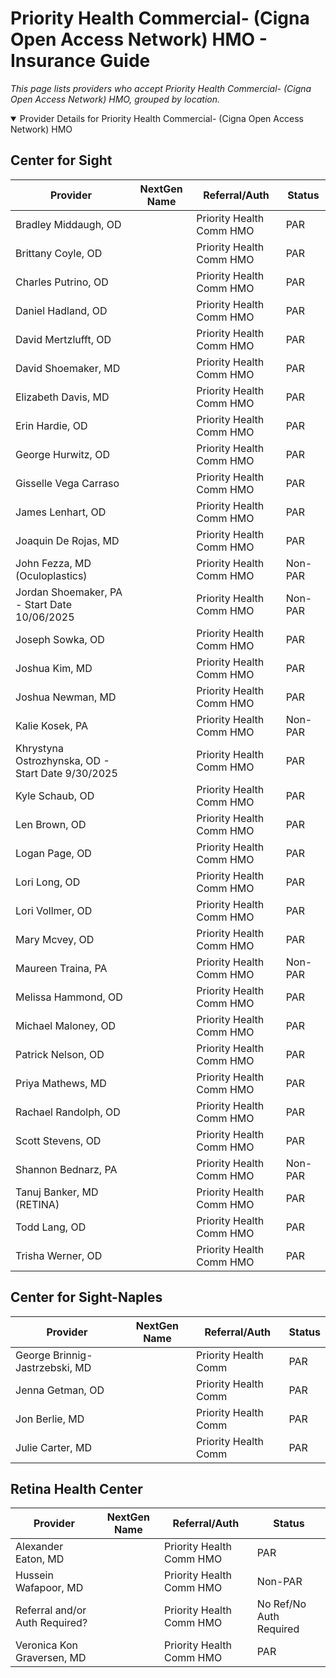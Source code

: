 # Priority Health Commercial- (Cigna Open Access Network) HMO - Insurance Guide

*This page lists providers who accept Priority Health Commercial- (Cigna Open Access Network) HMO, grouped by location.*

<details open><summary>Provider Details for Priority Health Commercial- (Cigna Open Access Network) HMO</summary>

## Center for Sight

| Provider | NextGen Name | Referral/Auth | Status |
|----------|-------------|--------------|--------|
| Bradley Middaugh, OD |  | Priority Health Comm HMO | PAR |
| Brittany Coyle, OD |  | Priority Health Comm HMO | PAR |
| Charles Putrino, OD |  | Priority Health Comm HMO | PAR |
| Daniel Hadland, OD |  | Priority Health Comm HMO | PAR |
| David Mertzlufft, OD |  | Priority Health Comm HMO | PAR |
| David Shoemaker, MD |  | Priority Health Comm HMO | PAR |
| Elizabeth Davis, MD |  | Priority Health Comm HMO | PAR |
| Erin Hardie, OD |  | Priority Health Comm HMO | PAR |
| George Hurwitz, OD |  | Priority Health Comm HMO | PAR |
| Gisselle Vega Carraso |  | Priority Health Comm HMO | PAR |
| James Lenhart, OD |  | Priority Health Comm HMO | PAR |
| Joaquin De Rojas, MD |  | Priority Health Comm HMO | PAR |
| John Fezza, MD (Oculoplastics) |  | Priority Health Comm HMO | Non-PAR |
| Jordan Shoemaker, PA - Start Date 10/06/2025 |  | Priority Health Comm HMO | Non-PAR |
| Joseph Sowka, OD |  | Priority Health Comm HMO | PAR |
| Joshua Kim, MD |  | Priority Health Comm HMO | PAR |
| Joshua Newman, MD |  | Priority Health Comm HMO | PAR |
| Kalie Kosek, PA |  | Priority Health Comm HMO | Non-PAR |
| Khrystyna Ostrozhynska, OD - Start Date 9/30/2025 |  | Priority Health Comm HMO | PAR |
| Kyle Schaub, OD |  | Priority Health Comm HMO | PAR |
| Len Brown, OD |  | Priority Health Comm HMO | PAR |
| Logan Page, OD |  | Priority Health Comm HMO | PAR |
| Lori Long, OD |  | Priority Health Comm HMO | PAR |
| Lori Vollmer, OD |  | Priority Health Comm HMO | PAR |
| Mary Mcvey, OD |  | Priority Health Comm HMO | PAR |
| Maureen Traina, PA |  | Priority Health Comm HMO | Non-PAR |
| Melissa Hammond, OD |  | Priority Health Comm HMO | PAR |
| Michael Maloney, OD |  | Priority Health Comm HMO | PAR |
| Patrick Nelson, OD |  | Priority Health Comm HMO | PAR |
| Priya Mathews, MD |  | Priority Health Comm HMO | PAR |
| Rachael Randolph, OD |  | Priority Health Comm HMO | PAR |
| Scott Stevens, OD |  | Priority Health Comm HMO | PAR |
| Shannon Bednarz, PA |  | Priority Health Comm HMO | Non-PAR |
| Tanuj Banker, MD (RETINA) |  | Priority Health Comm HMO | PAR |
| Todd Lang, OD |  | Priority Health Comm HMO | PAR |
| Trisha Werner, OD |  | Priority Health Comm HMO | PAR |

## Center for Sight-Naples

| Provider | NextGen Name | Referral/Auth | Status |
|----------|-------------|--------------|--------|
| George Brinnig-Jastrzebski, MD |  | Priority Health Comm | PAR |
| Jenna Getman, OD |  | Priority Health Comm | PAR |
| Jon Berlie, MD |  | Priority Health Comm | PAR |
| Julie Carter, MD |  | Priority Health Comm | PAR |

## Retina Health Center

| Provider | NextGen Name | Referral/Auth | Status |
|----------|-------------|--------------|--------|
| Alexander Eaton, MD |  | Priority Health Comm HMO | PAR |
| Hussein Wafapoor, MD |  | Priority Health Comm HMO | Non-PAR |
| Referral and/or Auth Required? |  | Priority Health Comm HMO | No Ref/No Auth Required |
| Veronica Kon Graversen, MD |  | Priority Health Comm HMO | PAR |

</details>

